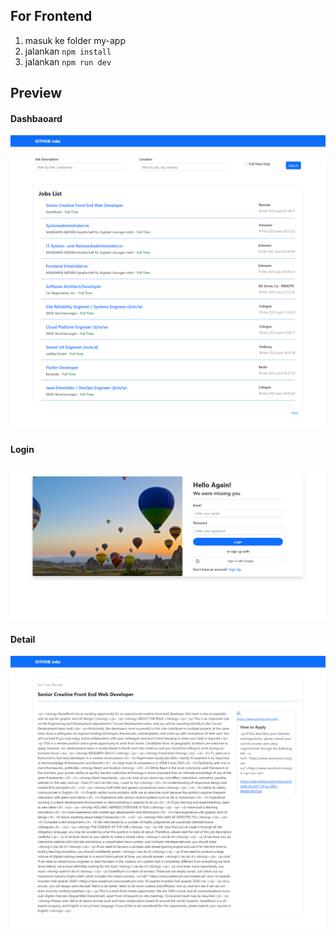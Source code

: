 ## For Frontend

1. masuk ke folder my-app
2. jalankan `npm install`
3. jalankan `npm run dev`

## Preview

#### Dashbaoard

   <img width="948" alt="image" src="https://github.com/hendryagustiawan/image/blob/main/screencapture-127-0-0-1-3000-2024-01-13-22_33_45.png?raw=true">

#### Login

   <img width="948" alt="image" src="https://github.com/hendryagustiawan/image/blob/main/screencapture-127-0-0-1-3000-login-2024-01-13-22_33_30.png?raw=true">

#### Detail

   <img width="948" alt="image" src="https://github.com/hendryagustiawan/image/blob/main/screencapture-127-0-0-1-3000-detail-32bf67e5-4971-47ce-985c-44b6b3860cdb-2024-01-13-22_33_55.png?raw=true">
